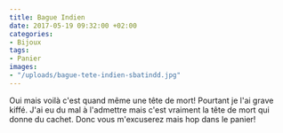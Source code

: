 ```yaml
---
title: Bague Indien
date: 2017-05-19 09:32:00 +02:00
categories:
- Bijoux
tags:
- Panier
images:
- "/uploads/bague-tete-indien-sbatindd.jpg"
---
```


Oui mais voilà c'est quand même une tête de mort! Pourtant je l'ai grave kiffé. J'ai eu du mal à l'admettre mais c'est vraiment la tête de mort qui donne du cachet. Donc vous m'excuserez mais hop dans le panier!
